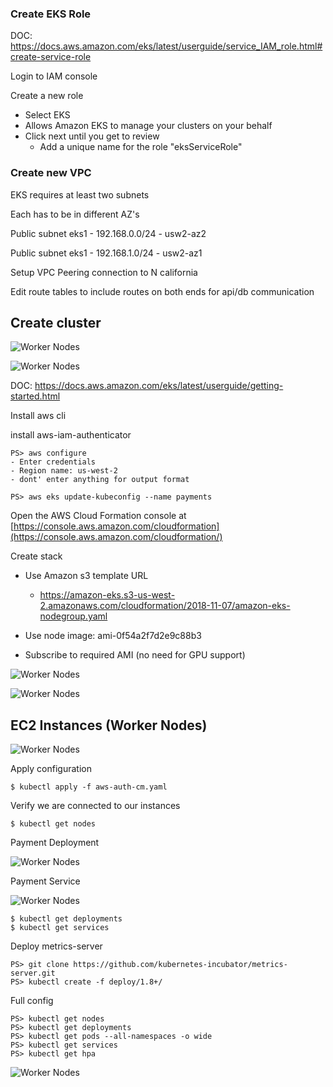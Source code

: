 ### Create EKS Role

DOC: https://docs.aws.amazon.com/eks/latest/userguide/service_IAM_role.html#create-service-role

Login to IAM console

Create a new role

- Select EKS
- Allows Amazon EKS to manage your clusters on your behalf
- Click next until you get to review
  - Add a unique name for the role "eksServiceRole"



### Create new VPC

EKS requires at least two subnets

Each has to be in different AZ's

Public subnet eks1 - 192.168.0.0/24 - usw2-az2

Public subnet eks1 - 192.168.1.0/24 - usw2-az1



Setup VPC Peering connection to N california

Edit route tables to include routes on both ends for api/db communication



## Create cluster

![Worker Nodes](screenshots/eks-cluster-configuration.PNG)

![Worker Nodes](screenshots/eks-payments-cluster-configuration.PNG)

DOC: https://docs.aws.amazon.com/eks/latest/userguide/getting-started.html

Install aws cli

install aws-iam-authenticator

```
PS> aws configure
- Enter credentials
- Region name: us-west-2
- dont' enter anything for output format

PS> aws eks update-kubeconfig --name payments
```



Open the AWS Cloud Formation console at [https://console.aws.amazon.com/cloudformation](https://console.aws.amazon.com/cloudformation/)

Create stack

- Use Amazon s3 template URL
  - https://amazon-eks.s3-us-west-2.amazonaws.com/cloudformation/2018-11-07/amazon-eks-nodegroup.yaml

- Use node image: ami-0f54a2f7d2e9c88b3
- Subscribe to required AMI (no need for GPU support)

![Worker Nodes](screenshots/ami-configuration.PNG)



![Worker Nodes](screenshots/stack-creation.PNG)

## EC2 Instances (Worker Nodes)

![Worker Nodes](screenshots/ec2-worker-nodes.PNG)

Apply configuration

```
$ kubectl apply -f aws-auth-cm.yaml
```

Verify we are connected to our instances

```
$ kubectl get nodes
```

Payment Deployment

![Worker Nodes](screenshots/payment-development.PNG)

Payment Service

![Worker Nodes](screenshots/payment-service.PNG)

```
$ kubectl get deployments
$ kubectl get services
```

Deploy metrics-server

```
PS> git clone https://github.com/kubernetes-incubator/metrics-server.git
PS> kubectl create -f deploy/1.8+/
```

Full config

```
PS> kubectl get nodes
PS> kubectl get deployments
PS> kubectl get pods --all-namespaces -o wide
PS> kubectl get services
PS> kubectl get hpa
```



![Worker Nodes](screenshots/eks-full-config.PNG)